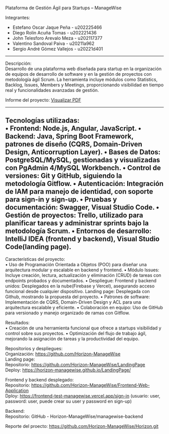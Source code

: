 Plataforma de Gestión Ágil para Startups – ManageWise  

Integrantes:  
- Estefano Oscar Jaque Peña - u202225466
- Diego Rolin Acuña Tomas - u202221436
- John Telesforo Arevalo Meza - u202117377
- Valentino Sandoval Paiva - u20211a962
- Sergio André Gómez Vallejos - u20221d401
---
Descripción:  
Desarrollo de una plataforma web diseñada para startup en la organización de equipos de desarrollo de software y en la gestión de proyectos con metodología ágil Scrum. La herramienta incluye módulos como Statistics, Backlog, Issues, Members y Meetings, proporcionando visibilidad en tiempo real y funcionalidades avanzadas de gestión.

Informe del proyecto: <a href="assets/TF/TF.pdf" download="TF.pdf">Visualizar PDF</a>

---
Tecnologías utilizadas:  
•	Frontend: Node.js, Angular, JavaScript.
•	Backend: Java, Spring Boot Framework, patrones de diseño (CQRS, Domain-Driven Design, Anticorruption Layer).
•	Bases de Datos: PostgreSQL/MySQL, gestionadas y visualizadas con PgAdmin 4/MySQL Workbench.
•	Control de versiones: Git y GitHub, siguiendo la metodología Gitflow.
•	Autenticación: Integración de IAM para manejo de identidad, con soporte para sign-in y sign-up.
•	Pruebas y documentación: Swagger, Visual Studio Code.
•	Gestión de proyectos: Trello, utilizado para planificar tareas y administrar sprints bajo la metodología Scrum.
•	Entornos de desarrollo: IntelliJ IDEA (frontend y backend), Visual Studio Code(landing page).
---
Características del proyecto:  
•	Uso de Programación Orientada a Objetos (POO) para diseñar una arquitectura modular y escalable en backend y frontend.
•	Módulo Issues: Incluye creación, lectura, actualización y eliminación (CRUD) de tareas con endpoints probados y documentados.
•	Despliegue:
    Frontend y backend unidos: Desplegados en la nube(Firebase y Vercel), asegurando acceso funcional desde cualquier dispositivo.
    Landing page: Desplegada con Github, mostrando la propuesta del proyecto.
•	Patrones de software: Implementación de CQRS, Domain-Driven Design y ACL para una arquitectura escalable y eficiente.
•	Colaboración en equipo: Uso de GitHub para versionado y manejo organizado de ramas con Gitflow.

Resultados:  
•	Creación de una herramienta funcional que ofrece a startups visibilidad y control sobre sus proyectos.
•	Optimización del flujo de trabajo ágil, mejorando la asignación de tareas y la productividad del equipo.

Repositorios y despliegues:  
Organización: https://github.com/Horizon-ManageWise   
Landing page:   
    Repositorio: https://github.com/Horizon-ManageWise/LandingPage  
    Deploy: https://horizon-managewise.github.io/LandingPage/   
  
Frontend y backend desplegado:   
    Repositorio: https://github.com/Horizon-ManageWise/Frontend-Web-Application   
    Dploy: https://frontend-test-managewise.vercel.app/sign-in (usuario: user, password: user, puede crear su user y password en sign-up)  

Backend:  
    Repositorio: GitHub - Horizon-ManageWise/managewise-backend   

Reporte del proecto: https://github.com/Horizon-ManageWise/Horizon.git  
